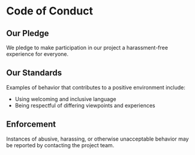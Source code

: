 # Code of Conduct

## Our Pledge

We pledge to make participation in our project a harassment-free experience for everyone.

## Our Standards

Examples of behavior that contributes to a positive environment include:

- Using welcoming and inclusive language
- Being respectful of differing viewpoints and experiences

## Enforcement

Instances of abusive, harassing, or otherwise unacceptable behavior may be reported by contacting the project team.